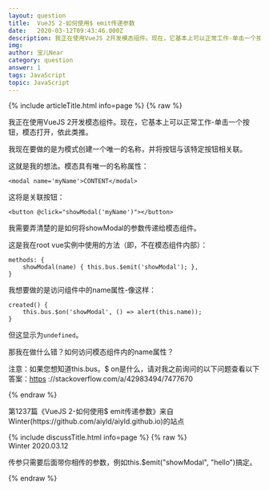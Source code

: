 ```yaml
---
layout: question
title:  VueJS 2-如何使用$ emit传递参数
date:   2020-03-12T09:43:46.000Z
description: 我正在使用VueJS 2开发模态组件。现在，它基本上可以正常工作-单击一个按钮，模态打开，依此类推。  我现在要做的是为模式创建一个唯一的名称，并将按...
img: 
author: 宝儿Near
category: question
answer: 1
tags: JavaScript
topic: JavaScript
---
```

<div class="article-root">
  <div class="article">
    {% include articleTitle.html info=page %}
    {% raw %}
    <div class="article-content"><p><font style="vertical-align: inherit;"><font style="vertical-align: inherit;">我正在使用VueJS 2开发模态组件。现在，它基本上可以正常工作-单击一个按钮，模态打开，依此类推。  </font></font></p>

<p><font style="vertical-align: inherit;"><font style="vertical-align: inherit;">我现在要做的是为模式创建一个唯一的名称，并将按钮与该特定按钮相关联。 </font></font></p>

<p><font style="vertical-align: inherit;"><font style="vertical-align: inherit;">这就是我的想法。</font><font style="vertical-align: inherit;">模态具有唯一的名称属性：</font></font></p>

<p><code>&lt;modal name='myName'&gt;CONTENT&lt;/modal&gt;</code></p>

<p><font style="vertical-align: inherit;"><font style="vertical-align: inherit;">这将是关联按钮：</font></font></p>

<p><code>&lt;button @click="showModal('myName')"&gt;&lt;/button&gt;</code></p>

<p><font style="vertical-align: inherit;"><font style="vertical-align: inherit;">我需要弄清楚的是如何将showModal的参数传递给模态组件。  </font></font></p>

<p><font style="vertical-align: inherit;"><font style="vertical-align: inherit;">这是我在root vue实例中使用的方法（即，不在模态组件内部）：</font></font></p>

<pre><code>methods: {<font></font>
    showModal(name) { this.bus.$emit('showModal'); },<font></font>
}<font></font>
</code></pre>

<p><font style="vertical-align: inherit;"><font style="vertical-align: inherit;">我想要做的是访问组件中的name属性-像这样：</font></font></p>

<pre><code>created() {<font></font>
    this.bus.$on('showModal', () =&gt; alert(this.name));<font></font>
}<font></font>
</code></pre>

<p><font style="vertical-align: inherit;"><font style="vertical-align: inherit;">但这显示为</font></font><code>undefined</code><font style="vertical-align: inherit;"><font style="vertical-align: inherit;">。</font></font></p>

<p><font style="vertical-align: inherit;"><font style="vertical-align: inherit;">那我在做什么错？</font><font style="vertical-align: inherit;">如何访问模态组件内的name属性？</font></font></p>

<p><font style="vertical-align: inherit;"><font style="vertical-align: inherit;">注意：如果您想知道this.bus。$ on是什么，请对我之前询问的以下问题查看以下答案：</font><a href="https://stackoverflow.com/a/42983494/7477670"><font style="vertical-align: inherit;">https</font></a><font style="vertical-align: inherit;"> ://stackoverflow.com/a/42983494/7477670  </font></font><a href="https://stackoverflow.com/a/42983494/7477670"><font style="vertical-align: inherit;"></font></a></p></div>
    {% endraw %}
  </div>
  <p class="winter_mark">第1237篇《VueJS 2-如何使用$ emit传递参数》来自Winter(https://github.com/aiyld/aiyld.github.io)的站点</p>
  <div class="discuss-wrapper">
    {% include discussTitle.html info=page %}
    {% raw %}
    <div class="discuss-item">
        <div class="discuss-parent">
          <div class="discuss-meta">
            <span class="discuss-user">Winter</span>
            <span class="discuss-time">2020.03.12</span>
          </div>
          <div class="discuss-comment"><p>传参只需要后面带你相传的参数，例如this.$emit("showModal", "hello")搞定。</p></div>
        </div></div>
    {% endraw %}
  </div>
<div>
